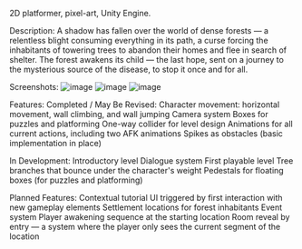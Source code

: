 2D platformer,
pixel-art,
Unity Engine.

Description:
A shadow has fallen over the world of dense forests — a relentless blight consuming everything in its path, a curse forcing the inhabitants of towering trees to abandon their homes and flee in search of shelter. The forest awakens its child — the last hope, sent on a journey to the mysterious source of the disease, to stop it once and for all.

Screenshots:
![image](https://github.com/user-attachments/assets/fdb87531-c65c-4f33-8b1a-23d83abbf335)
![image](https://github.com/user-attachments/assets/10ad5f4a-5368-4fbb-b870-8cb9a835307e)
![image](https://github.com/user-attachments/assets/8cd9434f-5815-4a96-9272-8c33546288ad)


Features:
Completed / May Be Revised:
Character movement: horizontal movement, wall climbing, and wall jumping
Camera system
Boxes for puzzles and platforming
One-way collider for level design
Animations for all current actions, including two AFK animations
Spikes as obstacles (basic implementation in place)

In Development:
Introductory level
Dialogue system
First playable level
Tree branches that bounce under the character's weight
Pedestals for floating boxes (for puzzles and platforming)

Planned Features:
Contextual tutorial UI triggered by first interaction with new gameplay elements
Settlement locations for forest inhabitants
Event system
Player awakening sequence at the starting location
Room reveal by entry — a system where the player only sees the current segment of the location

